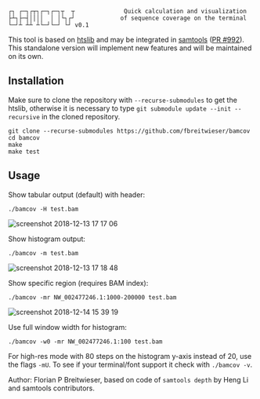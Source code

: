 
```  
┌┐ ┌─┐┌┬┐┌─┐┌─┐┬  ┬              Quick calculation and visualization
├┴┐├─┤││││  │ │└┐┌┘             of sequence coverage on the terminal
└─┘┴ ┴┴ ┴└─┘└─┘ └┘ v0.1      
```
This tool is based on [htslib](https://github.com/samtools/htslib) and may be integrated in [samtools](https://github.com/samtools/samtools) ([PR #992](https://github.com/samtools/samtools/pull/992)). This standalone version will implement new features and will be maintained on its own.

## Installation
Make sure to clone the repository with `--recurse-submodules` to get the htslib, otherwise it is necessary to type `git submodule update --init --recursive` in the cloned repository.
```
git clone --recurse-submodules https://github.com/fbreitwieser/bamcov
cd bamcov
make
make test
```

## Usage
Show tabular output (default) with header:
```
./bamcov -H test.bam
```
![screenshot 2018-12-13 17 17 06](https://user-images.githubusercontent.com/516060/49970976-fc1f7800-fefa-11e8-9ce3-862ab0ae69ad.png)

Show histogram output:
```
./bamcov -m test.bam
```
![screenshot 2018-12-13 17 18 48](https://user-images.githubusercontent.com/516060/49971052-2c671680-fefb-11e8-99de-f0758213adac.png)

Show specific region (requires BAM index):
```
./bamcov -mr NW_002477246.1:1000-200000 test.bam
```
![screenshot 2018-12-14 15 39 19](https://user-images.githubusercontent.com/516060/50026309-782ac600-ffb6-11e8-9676-258c5b0517db.png)

Use full window width for histogram:
```
./bamcov -w0 -mr NW_002477246.1:100 test.bam
```

For high-res mode with 80 steps on the histogram y-axis instead of 20, use the flags `-mU`. To see if your terminal/font support it check with `./bamcov -v`.

Author: Florian P Breitwieser, based on code of `samtools depth` by Heng Li and samtools contributors.

